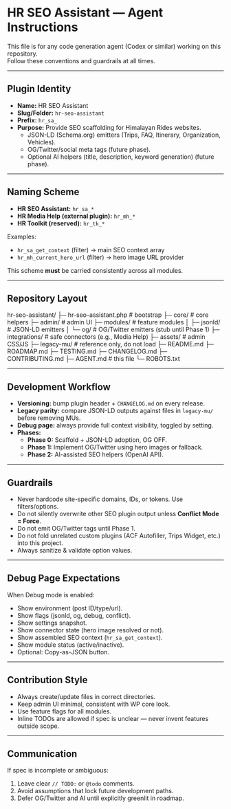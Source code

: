 # HR SEO Assistant — Agent Instructions

This file is for any code generation agent (Codex or similar) working on this repository.  
Follow these conventions and guardrails at all times.

---

## Plugin Identity
- **Name:** HR SEO Assistant
- **Slug/Folder:** `hr-seo-assistant`
- **Prefix:** `hr_sa_`
- **Purpose:** Provide SEO scaffolding for Himalayan Rides websites.
  - JSON-LD (Schema.org) emitters (Trips, FAQ, Itinerary, Organization, Vehicles).
  - OG/Twitter/social meta tags (future phase).
  - Optional AI helpers (title, description, keyword generation) (future phase).

---

## Naming Scheme
- **HR SEO Assistant:** `hr_sa_*`
- **HR Media Help (external plugin):** `hr_mh_*`
- **HR Toolkit (reserved):** `hr_tk_*`

Examples:
- `hr_sa_get_context` (filter) → main SEO context array
- `hr_mh_current_hero_url` (filter) → hero image URL provider

This scheme **must** be carried consistently across all modules.

---

## Repository Layout


hr-seo-assistant/
├─ hr-seo-assistant.php # bootstrap
├─ core/ # core helpers
├─ admin/ # admin UI
├─ modules/ # feature modules
│ ├─ jsonld/ # JSON-LD emitters
│ └─ og/ # OG/Twitter emitters (stub until Phase 1)
├─ integrations/ # safe connectors (e.g., Media Help)
├─ assets/ # admin CSS/JS
├─ legacy-mu/ # reference only, do not load
├─ README.md
├─ ROADMAP.md
├─ TESTING.md
├─ CHANGELOG.md
├─ CONTRIBUTING.md
├─ AGENT.md # this file
└─ ROBOTS.txt


---

## Development Workflow
- **Versioning:** bump plugin header + `CHANGELOG.md` on every release.
- **Legacy parity:** compare JSON-LD outputs against files in `legacy-mu/` before removing MUs.
- **Debug page:** always provide full context visibility, toggled by setting.
- **Phases:**
  - **Phase 0:** Scaffold + JSON-LD adoption, OG OFF.
  - **Phase 1:** Implement OG/Twitter using hero images or fallback.
  - **Phase 2:** AI-assisted SEO helpers (OpenAI API).

---

## Guardrails
- Never hardcode site-specific domains, IDs, or tokens. Use filters/options.
- Do not silently overwrite other SEO plugin output unless **Conflict Mode = Force**.
- Do not emit OG/Twitter tags until Phase 1.
- Do not fold unrelated custom plugins (ACF Autofiller, Trips Widget, etc.) into this project.
- Always sanitize & validate option values.

---

## Debug Page Expectations
When Debug mode is enabled:
- Show environment (post ID/type/url).
- Show flags (jsonld, og, debug, conflict).
- Show settings snapshot.
- Show connector state (hero image resolved or not).
- Show assembled SEO context (`hr_sa_get_context`).
- Show module status (active/inactive).
- Optional: Copy-as-JSON button.

---

## Contribution Style
- Always create/update files in correct directories.
- Keep admin UI minimal, consistent with WP core look.
- Use feature flags for all modules.
- Inline TODOs are allowed if spec is unclear — never invent features outside scope.

---

## Communication
If spec is incomplete or ambiguous:
1. Leave clear `// TODO:` or `@todo` comments.
2. Avoid assumptions that lock future development paths.
3. Defer OG/Twitter and AI until explicitly greenlit in roadmap.

